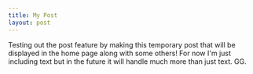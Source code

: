 ```yaml
---
title: My Post
layout: post
---
```

Testing out the post feature by making this temporary post that will be displayed in the home page along with some others! For now I'm just including text but in the future it will handle much more than just text. GG.